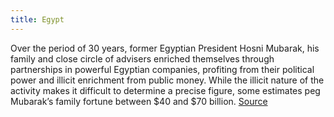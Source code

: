 ```yaml
---
title: Egypt
---
```

Over the period of 30 years, former Egyptian President Hosni Mubarak, his family
and close circle of advisers enriched themselves through partnerships in
powerful Egyptian companies, profiting from their political power and illicit
enrichment from public money. While the illicit nature of the activity makes it
difficult to determine a precise figure, some estimates peg Mubarak’s family
fortune between $40 and $70 billion. [Source](https://money.usnews.com/money/blogs/flowchart/2011/02/11/how-hosni-mubarak-got-filthy-rich)
